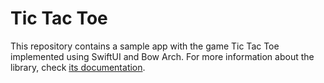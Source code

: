 # Tic Tac Toe

This repository contains a sample app with the game Tic Tac Toe implemented using SwiftUI and Bow Arch. For more information about the library, check [its documentation](https://arch.bow-swift.io).
